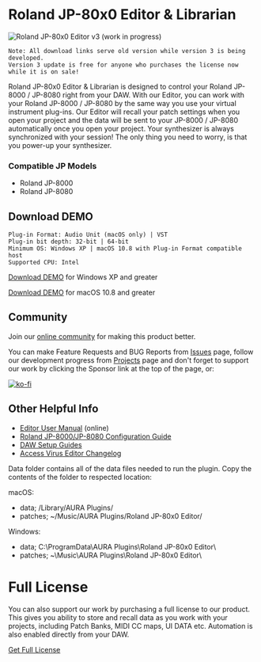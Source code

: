 # Roland JP-80x0 Editor & Librarian

![Roland JP-80x0 Editor v3 (work in progress)](https://user-images.githubusercontent.com/46903303/225457377-c25d034a-0fcd-4ab8-81e2-cea1d75d8e72.jpg)

```
Note: All download links serve old version while version 3 is being developed.
Version 3 update is free for anyone who purchases the license now while it is on sale!
```

Roland JP-80x0 Editor & Librarian is designed to control your Roland JP-8000 / JP-8080 right from your DAW. With our Editor, you can work with your Roland JP-8000 / JP-8080 by the same way you use your virtual instrument plug-ins. Our Editor will recall your patch settings when you open your project and the data will be sent to your JP-8000 / JP-8080 automatically once you open your project. Your synthesizer is always synchronized with your session! The only thing you need to worry, is that you power-up your synthesizer.

### Compatible JP Models

* Roland JP-8000
* Roland JP-8080

## Download DEMO

```
Plug-in Format: Audio Unit (macOS only) | VST
Plug-in bit depth: 32-bit | 64-bit
Minimum OS: Windows XP | macOS 10.8 with Plug-in Format compatible host
Supported CPU: Intel
```

[Download DEMO](https://downloads.auraplugins.com/download/roland-jp-80x0-editor-librarian-pc-demo/) for Windows XP and greater

[Download DEMO](https://downloads.auraplugins.com/download/roland-jp-80x0-editor-librarian-mac-demo/) for macOS 10.8 and greater

## Community

Join our [online community](https://github.com/AURAPluginsLtd/Roland-JP80x0-Editor/discussions) for making this product better.

You can make Feature Requests and BUG Reports from [Issues](https://github.com/AURAPluginsLtd/Roland-JP80x0-Editor/issues) page, follow our development progress from [Projects](https://github.com/orgs/AURAPluginsLtd/projects/6/views/2) page and don't forget to support our work by clicking the Sponsor link at the top of the page, or:

[![ko-fi](https://ko-fi.com/img/githubbutton_sm.svg)](https://ko-fi.com/F1F1BFYZN)

## Other Helpful Info

- [Editor User Manual](https://docs.auraplugins.com/kb/user-guide/roland-jp-80x0-user-manual/) (online)
- [Roland JP-8000/JP-8080 Configuration Guide](https://docs.auraplugins.com/kb/article/configure-roland-jp-8000-roland-jp-8080/)
- [DAW Setup Guides](https://docs.auraplugins.com/kb/articles/category/software-configuration/)
- [Access Virus Editor Changelog](https://github.com/AURAPluginsLtd/Roland-JP80x0-Editor/blob/main/changelog.md)

Data folder contains all of the data files needed to run the plugin. Copy the contents of the folder to respected location:

macOS:

* data; /Library/AURA Plugins/
* patches; ~/Music/AURA Plugins/Roland JP-80x0 Editor/

Windows:

* data; C:\ProgramData\AURA Plugins\Roland JP-80x0 Editor\
* patches; ~\Music\AURA Plugins\Roland JP-80x0 Editor\

# Full License

You can also support our work by purchasing a full license to our product. This gives you ability to store and recall data as you work with your projects, including Patch Banks, MIDI CC maps, UI DATA etc. Automation is also enabled directly from your DAW.

[Get Full License](https://auraplugins.com/product/roland-jp-80x0-editor/)
